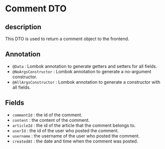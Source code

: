 # Comment DTO

## description
This DTO is used to return a comment object to the frontend.

## Annotation
- `@Data` : Lombok annotation to generate getters and setters for all fields.
- `@NoArgsConstructor` : Lombok annotation to generate a no-argument constructor.
- `@AllArgsConstructor` : Lombok annotation to generate a constructor with all fields.

## Fields
- `commentId` : the id of the comment.
- `content` : the content of the comment.
- `articleId` : the id of the article that the comment belongs to.
- `userId` : the id of the user who posted the comment.
- `username` : the username of the user who posted the comment.
- `createdAt` : the date and time when the comment was posted.
